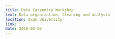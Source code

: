 ```yaml
---
title: Data Carpentry Workshop
text: Data organization, Cleaning and analysis
location: Axum University
link: 
date: 2018-03-05
---
```

